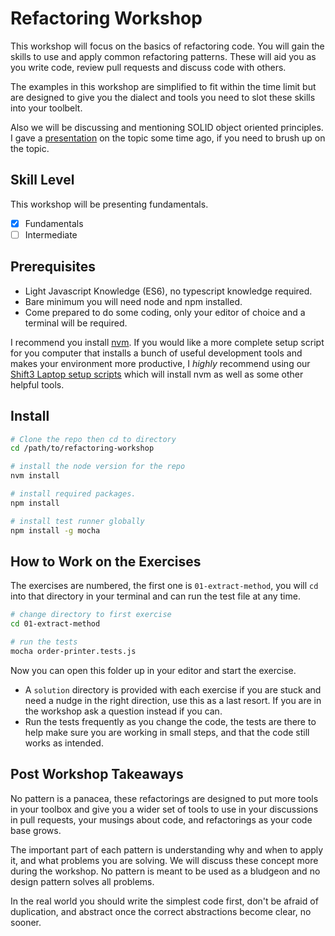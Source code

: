 Refactoring Workshop
====================

This workshop will focus on the basics of refactoring code. You will gain the
skills to use and apply common refactoring patterns. These will aid you as you
write code, review pull requests and discuss code with others.

The examples in this workshop are simplified to fit within the time limit but
are designed to give you the dialect and tools you need to slot these skills
into your toolbelt.

Also we will be discussing and mentioning SOLID object oriented principles. I
gave a [presentation](slides/solid.pdf) on the topic some time ago, if you
need to brush up on the topic.

Skill Level
-----------

This workshop will be presenting fundamentals.

- [x] Fundamentals
- [ ] Intermediate

Prerequisites
-------------

- Light Javascript Knowledge (ES6), no typescript knowledge required.
- Bare minimum you will need node and npm installed.
- Come prepared to do some coding, only your editor of choice and a terminal
  will be required.

I recommend you install [nvm](https://github.com/nvm-sh/nvm). If you would like
a more complete setup script for you computer that installs a bunch of useful
development tools and makes your environment more productive, I *highly*
recommend using our [Shift3 Laptop setup
scripts](https://github.com/shift3/laptop) which will install nvm as well as
some other helpful tools.

Install
-------

```bash
# Clone the repo then cd to directory
cd /path/to/refactoring-workshop

# install the node version for the repo
nvm install

# install required packages.
npm install

# install test runner globally
npm install -g mocha
```

How to Work on the Exercises
----------------------------

The exercises are numbered, the first one is `01-extract-method`, you will `cd`
into that directory in your terminal and can run the test file at any time.

```bash
# change directory to first exercise
cd 01-extract-method

# run the tests
mocha order-printer.tests.js
```

Now you can open this folder up in your editor and start the exercise.

- A `solution` directory is provided with each exercise if you are stuck and
  need a nudge in the right direction, use this as a last resort. If you are in
  the workshop ask a question instead if you can.
- Run the tests frequently as you change the code, the tests are there to help
  make sure you are working in small steps, and that the code still works as
  intended.

Post Workshop Takeaways
------------------------

No pattern is a panacea, these refactorings are designed to put more tools in
your toolbox and give you a wider set of tools to use in your discussions in
pull requests, your musings about code, and refactorings as your code base
grows.

The important part of each pattern is understanding why and when to apply it,
and what problems you are solving. We will discuss these concept more during the
workshop. No pattern is meant to be used as a bludgeon and no design pattern
solves all problems.

In the real world you should write the simplest code first, don't be afraid of
duplication, and abstract once the correct abstractions become clear, no sooner.

